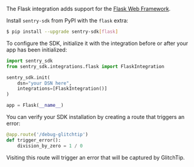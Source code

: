 The Flask integration adds support for the [Flask Web
Framework](http://flask.pocoo.org/).

Install `sentry-sdk` from PyPI with the `flask` extra:

```bash
$ pip install --upgrade sentry-sdk[flask]
```

To configure the SDK, initialize it with the integration before or after your app has been initialized:

```python
import sentry_sdk
from sentry_sdk.integrations.flask import FlaskIntegration

sentry_sdk.init(
    dsn="your DSN here",
    integrations=[FlaskIntegration()]
)

app = Flask(__name__)
```

You can verify your SDK installation by creating a route that triggers an error:

```py
@app.route('/debug-glitchtip')
def trigger_error():
    division_by_zero = 1 / 0
```

Visiting this route will trigger an error that will be captured by GlitchTip.
